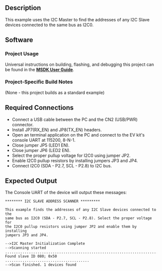 ## Description
This example uses the I2C Master to find the addresses of any I2C Slave devices connected to the same bus as I2C0.

## Software

### Project Usage

Universal instructions on building, flashing, and debugging this project can be found in the **[MSDK User Guide](https://analog-devices-msdk.github.io/msdk/USERGUIDE/)**.

### Project-Specific Build Notes

(None - this project builds as a standard example)

## Required Connections

-   Connect a USB cable between the PC and the CN2 (USB/PWR) connector.
-   Install JP7(RX_EN) and JP8(TX_EN) headers.
-   Open an terminal application on the PC and connect to the EV kit's console UART at 115200, 8-N-1.
-   Close jumper JP5 (LED1 EN).
-   Close jumper JP6 (LED2 EN).
-   Select the proper pullup voltage for I2C0 using jumper JP2.
-   Enable I2C0 pullup resistors by installing jumpers JP3 and JP4.
-   Connect I2C0 (SDA - P2.7, SCL - P2.8) to I2C bus.

## Expected Output

The Console UART of the device will output these messages:

```
******** I2C SLAVE ADDRESS SCANNER *********

This example finds the addresses of any I2C Slave devices connected to the
same bus as I2C0 (SDA - P2.7, SCL - P2.8). Select the proper voltage for
the I2C0 pullup resistors using jumper JP2 and enable them by installing
jumpers JP3 and JP4.

-->I2C Master Initialization Complete
-->Scanning started
.........................................................................
Found slave ID 080; 0x50
.......................................
-->Scan finished. 1 devices found
```
